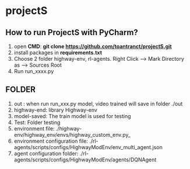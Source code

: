 # projectS
## How to run ProjectS with PyCharm?

1. open **CMD**: **git clone https://github.com/toantranct/projectS.git**
2. install packages in **requirements.txt**
3. Choose 2 folder highway-env, rl-agents. Right Click --> Mark Directory as --> Sources Root
4. Run run_xxxx.py

## FOLDER
1. out : when run run_xxx.py model, video trained will save in folder ./out
2. highway-end: library Highway-env
3. model-saved: The train model is used for testing
4. Test: Folder testing
5. environment file: ./highway-env/highway_env/envs/highway_custom_env.py_
6. environment configuration file: ./rl-agents/scripts/configs/HighwayModEnv/env_multi_agent.json
7. agent configuration folder: ./rl-agents/scripts/configs/HighwayModEnv/agents/DQNAgent 